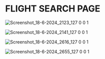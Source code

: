 # FLIGHT SEARCH PAGE

![Screenshot_18-6-2024_2123_127 0 0 1](https://github.com/user-attachments/assets/91751c80-0a15-4f6b-9764-aaf36960705d)

![Screenshot_18-6-2024_2141_127 0 0 1](https://github.com/user-attachments/assets/111248af-b843-4f4a-90b1-0abb7aaa341a)

![Screenshot_18-6-2024_2616_127 0 0 1](https://github.com/user-attachments/assets/a63f544c-a3dc-446c-9f73-7a70c82e1b2c)

![Screenshot_18-6-2024_2655_127 0 0 1](https://github.com/user-attachments/assets/b653a0e3-6066-419c-b2ac-85cb05f79287)
